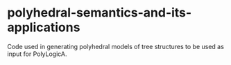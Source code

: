 # polyhedral-semantics-and-its-applications
Code used in generating polyhedral models of tree structures to be used as input for PolyLogicA.
